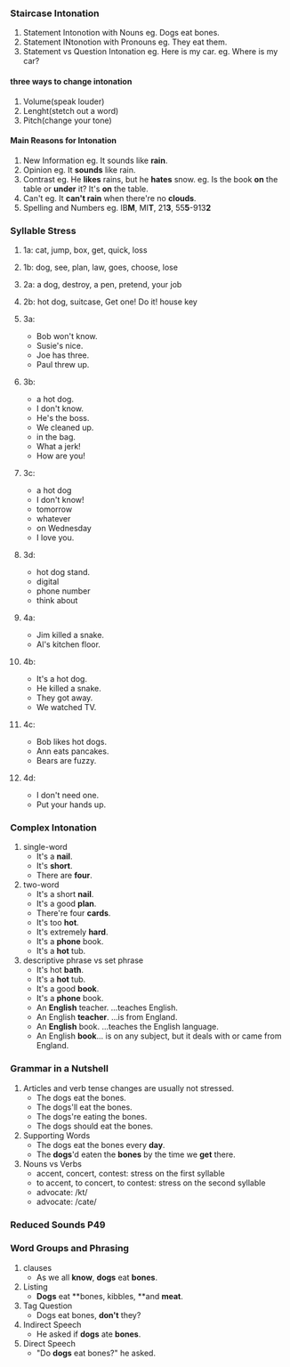 ### Staircase Intonation
1. Statement Intonotion with Nouns
eg. Dogs eat bones.
2. Statement INtonotion with Pronouns
eg. They eat them.
3. Statement vs Question Intonation 
eg. Here is my car.
eg. Where is my car?

#### three ways to change intonation
1. Volume(speak louder)
2. Lenght(stetch out a word)
3. Pitch(change your tone)

#### Main Reasons for Intonation
1. New Information
eg. It sounds like **rain**.
2. Opinion
eg. It **sounds** like rain.
3. Contrast
eg. He **likes** rains, but he **hates** snow.
eg. Is the book **on** the table or **under** it? It's **on** the table.
4. Can't
eg. It **can't rain** when there're no **clouds**.
5. Spelling and Numbers
eg. IB**M**, MI**T**, 21**3**, 55**5**-913**2**

### Syllable Stress
1. 1a: cat, jump, box, get, quick, loss
2. 1b: dog, see, plan, law, goes, choose, lose
3. 2a: a dog, destroy, a pen, pretend, your job
4. 2b: hot dog, suitcase, Get one! Do it! house key
5. 3a: 
    - Bob won't know. 
    - Susie's nice. 
    - Joe has three.
    - Paul threw up.
6. 3b: 
    - a hot dog.
    - I don't know.
    - He's the boss. 
    - We cleaned up.
    - in the bag.
    - What a jerk!
    - How are you!
7. 3c:
    - a hot dog
    - I don't know!
    - tomorrow 
    - whatever
    - on Wednesday
    - I love you.
8. 3d:
    - hot dog stand.
    - digital
    - phone number
    - think about

9. 4a:
    - Jim killed a snake.
    - Al's kitchen floor.
10. 4b:
    - It's a hot dog.
    - He killed a snake.
    - They got away.
    - We watched TV.

11. 4c:
    - Bob likes hot dogs.
    - Ann eats pancakes.
    - Bears are fuzzy.

12. 4d:
    - I don't need one.
    - Put your hands up.

### Complex Intonation
1. single-word
    - It's a **nail**. 
    - It's **short**.
    - There are **four**.
2. two-word
    - It's a short **nail**.
    - It's a good **plan**.
    - There're four **cards**.
    - It's too **hot**.
    - It's extremely **hard**.
    - It's a **phone** book.
    - It's a **hot** tub.
3. descriptive phrase vs set phrase
    - It's hot **bath**.
    - It's a **hot** tub.
    - It's a good **book**.
    - It's a **phone** book.
    - An **English** teacher. ...teaches English.
    - An English **teacher**. ...is from England.
    - An **English** book. ...teaches the English language.
    - An English **book**... is on any subject, but it deals with or came from England.

### Grammar in a Nutshell
1. Articles and verb tense changes are usually not stressed.
    - The dogs eat the bones.
    - The dogs'll eat the bones.
    - The dogs're eating the bones.
    - The dogs should eat the bones.
2. Supporting Words
    - The dogs eat the bones every **day**.
    - The **dogs**'d eaten the **bones** by the time we **get** there.
3. Nouns vs Verbs
    - accent, concert, contest: stress on the first syllable
    - to accent, to concert, to contest: stress on the second syllable
    - advocate: /kt/
    - advocate: /cate/

### Reduced Sounds P49

### Word Groups and Phrasing
1. clauses
    - As we all **know**, **dogs** eat **bones**.
2. Listing
    - **Dogs** eat **bones, kibbles, **and **meat**.
3. Tag Question
    - Dogs eat bones, **don't** they?
4. Indirect Speech
    - He asked if **dogs** ate **bones**.
5. Direct Speech
    - "Do **dogs** eat bones?" he asked.
